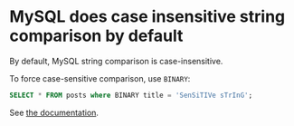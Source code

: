# MySQL does case insensitive string comparison by default

By default, MySQL string comparison is case-insensitive.

To force case-sensitive comparison, use `BINARY`:

```sql
SELECT * FROM posts where BINARY title = 'SenSiTIVe sTrInG';
```

See [the documentation](https://dev.mysql.com/doc/refman/8.0/en/cast-functions.html#operator_binary).
